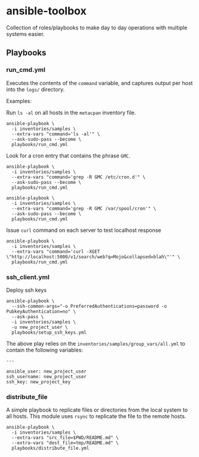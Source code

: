 # ansible-toolbox

Collection of roles/playbooks to make day to day operations with multiple
systems easier.

## Playbooks

### run_cmd.yml

Executes the contents of the `command` variable, and captures output per host
into the `logs/` directory.

Examples:

Run `ls -al` on all hosts in the `metacpan` inventory file.

```shell
ansible-playbook \
  -i inventories/samples \
  --extra-vars "command='ls -al'" \
  --ask-sudo-pass --become \
  playbooks/run_cmd.yml
```

Look for a cron entry that contains the phrase `GMC`.

```shell
ansible-playbook \
  -i inventories/samples \
  --extra-vars "command='grep -R GMC /etc/cron.d'" \
  --ask-sudo-pass --become \
  playbooks/run_cmd.yml
```

```shell
ansible-playbook \
  -i inventories/samples \
  --extra-vars "command='grep -R GMC /var/spool/cron'" \
  --ask-sudo-pass --become \
  playbooks/run_cmd.yml
```

Issue `curl` command on each server to test localhost response

```shell
ansible-playbook \
  -i inventories/samples \
  --extra-vars "command='curl -XGET \"http://localhost:5000/v1/search/web?q=Mojo&collapsed=blah\"'" \
  playbooks/run_cmd.yml
```

### ssh_client.yml

Deploy ssh keys

```shell
ansible-playbook \
  --ssh-common-args="-o PreferredAuthentications=password -o PubkeyAuthentication=no" \
  --ask-pass \
  -i inventories/samples \
  -u new_project_user \
  playbooks/setup_ssh_keys.yml
```

The above play relies on the `inventories/samples/group_vars/all.yml` to
contain the following variables:

```
---

ansible_user: new_project_user
ssh_username: new_project_user
ssh_key: new_project_key
```

### distribute_file

A simple playbook to replicate files or directories from the local system to all
hosts. This module uses `rsync` to replicate the file to the remote hosts.

```shell
ansible-playbook \
  -i inventories/samples \
  --extra-vars "src_file=$PWD/README.md" \
  --extra-vars "dest_file=tmp/README.md" \
  playbooks/distribute_file.yml
```
